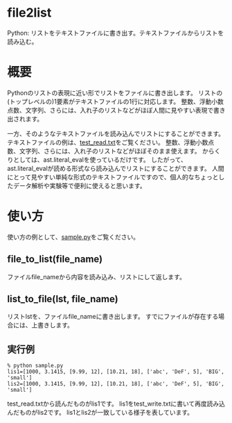 # file2list
Python: リストをテキストファイルに書き出す。テキストファイルからリストを読み込む。

# 概要

Pythonのリストの表現に近い形でリストをファイルに書き出します。
リストの(トップレベルの)1要素がテキストファイルの1行に対応します。
整数、浮動小数点数、文字列、さらには、入れ子のリストなどがほぼ人間に見やすい表現で書き出されます。

一方、そのようなテキストファイルを読み込んでリストにすることができます。
テキストファイルの例は、[test_read.txt](https://github.com/j0306043/file2list/blob/main/test_read.txt)をご覧ください。
整数、浮動小数点数、文字列、さらには、入れ子のリストなどがほぼそのまま使えます。
からくりとしては、ast.literal_evalを使っているだけです。
したがって、ast.literal_evalが読める形式なら読み込んでリストにすることができます。
人間にとって見やすい単純な形式のテキストファイルですので、個人的なちょっとしたデータ解析や実験等で便利に使えると思います。

# 使い方

使い方の例として、[sample.py](https://github.com/j0306043/file2list/blob/main/sample.py)をご覧ください。

## file_to_list(file_name)

ファイルfile_nameから内容を読み込み、リストにして返します。

## list_to_file(lst, file_name)

リストlstを、ファイルfile_nameに書き出します。
すでにファイルが存在する場合には、上書きします。

## 実行例

```
% python sample.py
lis1=[1000, 3.1415, [9.99, 12], [10.21, 18], ['abc', 'DeF', 5], 'BIG', 'small']
lis2=[1000, 3.1415, [9.99, 12], [10.21, 18], ['abc', 'DeF', 5], 'BIG', 'small']
```

test_read.txtから読んだものがlis1です。
lis1をtest_write.txtに書いて再度読み込んだものがlis2です。
lis1とlis2が一致している様子を表しています。
